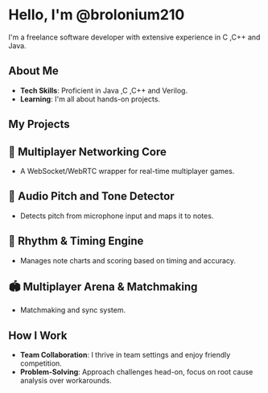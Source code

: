 # Hello, I'm @brolonium210

I'm a freelance software developer with extensive experience in C ,C++ and Java.

## About Me

-  **Tech Skills**: Proficient in Java ,C ,C++ and Verilog.
-  **Learning**: I'm all about hands-on projects.

## My Projects

## 📡 Multiplayer Networking Core
- A WebSocket/WebRTC wrapper for real-time multiplayer games.  

## 🎵 Audio Pitch and Tone Detector
- Detects pitch from microphone input and maps it to notes.  

## 🥁 Rhythm & Timing Engine
- Manages note charts and scoring based on timing and accuracy.  

## 🏟️ Multiplayer Arena & Matchmaking
- Matchmaking and sync system.  

## How I Work

-  **Team Collaboration**: I thrive in team settings and enjoy friendly competition.
-  **Problem-Solving**: Approach challenges head-on, focus on root cause analysis over workarounds.

